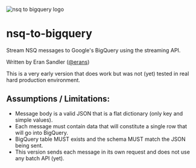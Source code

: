 ![nsq to bigquery logo](http://i1.wp.com/eran.sandler.co.il/wp-content/uploads/2015/11/nsq-to-bigquery.png?resize=300%2C117)
# nsq-to-bigquery
Stream NSQ messages to Google's BigQuery using the streaming API.

Written by Eran Sandler ([@erans](https://twitter.com/erans))


This is a very early version that does work but was not (yet) tested in real hard production environment.

## Assumptions / Limitations:
- Message body is a valid JSON that is a flat dictionary (only key and simple values).
- Each message must contain data that will constitute a single row that will go into BigQuery.
- BigQuery table MUST exists and the schema MUST match the JSON being sent.
- This version sends each message in its own request and does not use any batch API (yet).


